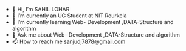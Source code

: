 - 👋 Hi, I’m SAHIL LOHAR
- 🔭 I’m currently an UG Student at NIT Rourkela
- 🌱 I’m currently learning Web- Development ,DATA-Structure and algorithm
- 💬 Ask me about Web- Development ,DATA-Structure and algorithm
- 📫 How to reach me sanjudj7878@gmail.com


<!---
Sahil7811/Sahil7811 is a ✨ special ✨ repository because its `README.md` (this file) appears on your GitHub profile.
You can click the Preview link to take a look at your changes.
--->
